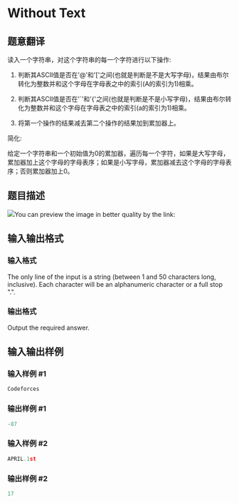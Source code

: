 # Without Text

## 题意翻译

读入一个字符串，对这个字符串的每一个字符进行以下操作:

1. 判断其ASCII值是否在'@'和'['之间(也就是判断是不是大写字母)，结果由布尔转化为整数并和这个字母在字母表之中的索引(A的索引为1)相乘。

2. 判断其ASCII值是否在'`'和'{'之间(也就是判断是不是小写字母)，结果由布尔转化为整数并和这个字母在字母表之中的索引(a的索引为1)相乘。

3. 将第一个操作的结果减去第二个操作的结果加到累加器上。

简化:

给定一个字符串和一个初始值为0的累加器，遍历每一个字符，如果是大写字母，累加器加上这个字母的字母表序；如果是小写字母，累加器减去这个字母的字母表序；否则累加器加上0。

## 题目描述

 ![](https://cdn.luogu.com.cn/upload/vjudge_pic/CF656C/5e16491e0a464f6c70215f2cb6ed8a2f5e114be5.png)You can preview the image in better quality by the link: 

## 输入输出格式

### 输入格式

The only line of the input is a string (between 1 and 50 characters long, inclusive). Each character will be an alphanumeric character or a full stop ".".

### 输出格式

Output the required answer.

## 输入输出样例

### 输入样例 #1

```cpp
Codeforces

```
### 输出样例 #1

```cpp
-87

```
### 输入样例 #2

```cpp
APRIL.1st

```
### 输出样例 #2

```cpp
17

```
